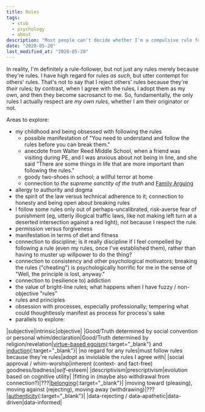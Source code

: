 ```yaml
---
title: Rules
tags:
  - stub
  - psychology
  - about
description: "Most people can't decide whether I'm a compulsive rule follower or completely dismissive of rules."
date: "2020-05-20"
last_modified_at: "2020-05-20"
---
```


In reality, I'm definitely a rule-follower, but not just any rules merely because they're rules. I have high regard for rules _as such_, but utter contempt for others' rules. That's not to say that I reject others' rules because they're _their_ rules; by contrast, when I agree with the rules, I adopt them as my own, and then they become sacrosanct to me. So, fundamentally, the only rules I actually respect are _my own rules_, whether I am their originator or not.

Areas to explore:

* my childhood and being obsessed with following the rules
  * possible manifestation of "You need to understand and follow the rules before you can break them."
  * anecdote from Walter Reed Middle School, when a friend was visiting during PE, and I was anxious about not being in line, and she said "There are some things in life that are more important than following the rules."
  * goody two-shoes in school; a willful terror at home
  * connection to _the supreme sanctity of the truth_ and [Family Arguing](/family-arguing/)
* allergy to authority and dogma
* the spirit of the law versus technical adherence to it; connection to honesty and being open about breaking rules
* I follow some rules only out of perhaps-uncalibrated, risk-averse fear of punishment (eg, utterly illogical traffic laws, like not making left turn at a deserted intersection against a red light), not because I respect the rule.
* permission versus forgiveness
* manifestation in terms of diet and fitness
* connection to discipline; is it really discipline if I feel compelled by following a rule (even my rules, once I've established them), rather than having to muster up willpower to do the thing?
* connection to consistency and other psychological motivators; breaking the rules ("cheating") is psychologically horrific for me in the sense of "Well, the principle is lost, anyway."
* connection to (resilience to) addiction
* the value of bright-line rules; what happens when I have fuzzy / non-objective "rules"
* rules and principles
* obsession with processes, especially professionally; tempering what could thoughtlessly manifest as process for process's sake
* parallels to explore:

|subjective|intrinsic|objective|
|Good/Truth determined by social convention or personal whim/declaration|Good/Truth determined by religion/revelation|[virtue-based egoism](https://smile.amazon.com/dp/B00INYGFWM/){:target="&lowbar;blank"} and [induction](https://smile.amazon.com/dp/B002OSXD8C){:target="&lowbar;blank"}|
|no regard for any rules|must follow rules because they're rules|adopt as inviolable the rules I agree with|
|social approval / whim-worship|inherent (context- and fact-free) goodness/badness|_self_-esteem|
|descriptivism|prescriptivism|evolution based on cognitive utility|
|fitting in (maybe also withdrawal from connection?)|???|[belonging](https://smile.amazon.com/gp/product/B06XFLFSRY){:target="&lowbar;blank"}|
|moving toward (pleasing), moving against (rejecting), moving away (withdrawing)|???|[authenticity](https://smile.amazon.com/gp/product/B06XFLFSRY){:target="&lowbar;blank"}|
|data-rejecting / data-apathetic|data-driven|data-informed|
